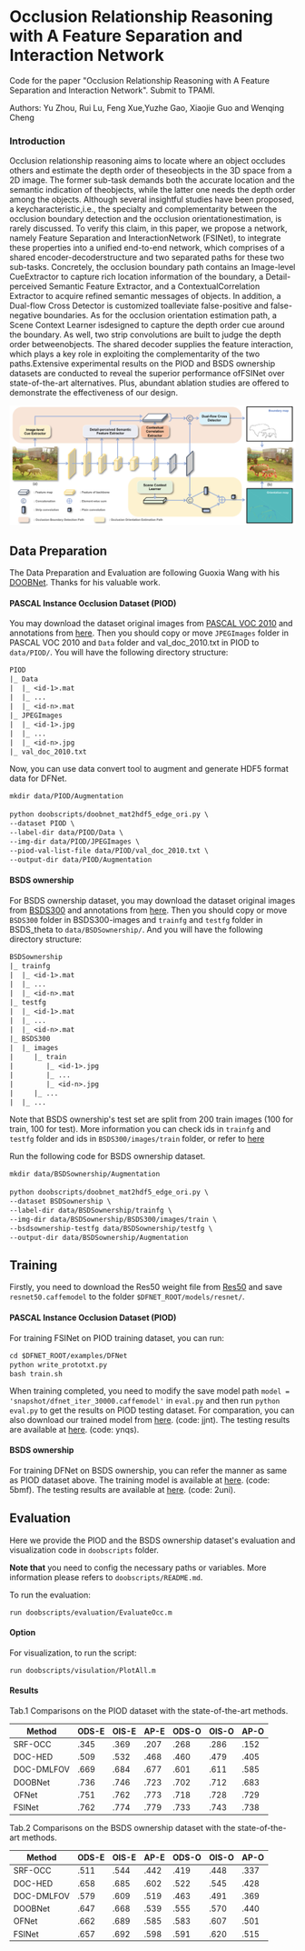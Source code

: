 # Occlusion Relationship Reasoning with A Feature Separation and Interaction Network

Code for the paper "Occlusion Relationship Reasoning with A Feature Separation and Interaction Network". Submit to TPAMI.

Authors: Yu Zhou, Rui Lu, Feng Xue,Yuzhe Gao, Xiaojie Guo and Wenqing Cheng

### Introduction

Occlusion relationship reasoning aims to locate where an object occludes others and estimate the depth order of theseobjects in the 3D space from a 2D image. The former sub-task demands both the accurate location and the semantic indication of theobjects, while the latter one needs the depth order among the objects. Although several insightful studies have been proposed, a keycharacteristic,i.e., the specialty and complementarity between the occlusion boundary detection and the occlusion orientationestimation, is rarely discussed. To verify this claim, in this paper, we propose a network, namely Feature Separation and InteractionNetwork (FSINet), to integrate these properties into a unified end-to-end network, which comprises of a shared encoder-decoderstructure and two separated paths for these two sub-tasks. Concretely, the occlusion boundary path contains an Image-level CueExtractor to capture rich location information of the boundary, a Detail-perceived Semantic Feature Extractor, and a ContextualCorrelation Extractor to acquire refined semantic messages of objects. In addition, a Dual-flow Cross Detector is customized toalleviate false-positive and false-negative boundaries. As for the occlusion orientation estimation path, a Scene Context Learner isdesigned to capture the depth order cue around the boundary. As well, two strip convolutions are built to judge the depth order betweenobjects. The shared decoder supplies the feature interaction, which plays a key role in exploiting the complementarity of the two paths.Extensive experimental results on the PIOD and BSDS ownership datasets are conducted to reveal the superior performance ofFSINet over state-of-the-art alternatives. Plus, abundant ablation studies are offered to demonstrate the effectiveness of our design.

![FSINet](images/FSINet_arch.png)


## Data Preparation

The Data Preparation and Evaluation are following Guoxia Wang with his [DOOBNet](https://github.com/GuoxiaWang/DOOBNet). Thanks for his valuable work.

#### PASCAL Instance Occlusion Dataset (PIOD)

You may download the dataset original images from [PASCAL VOC 2010](http://host.robots.ox.ac.uk/pascal/VOC/voc2010/VOCtrainval_03-May-2010.tar) and annotations from [here](https://drive.google.com/file/d/0B7DaWBKShuMBSkZ6Mm5RVmg5ck0/view?usp=sharing). Then you should copy or move `JPEGImages` folder in PASCAL VOC 2010 and `Data` folder and val\_doc_2010.txt in PIOD to `data/PIOD/`. You will have the following directory structure:
```
PIOD
|_ Data
|  |_ <id-1>.mat
|  |_ ...
|  |_ <id-n>.mat
|_ JPEGImages 
|  |_ <id-1>.jpg
|  |_ ...
|  |_ <id-n>.jpg
|_ val_doc_2010.txt
```

Now, you can use data convert tool to augment and generate HDF5 format data for DFNet. 
```
mkdir data/PIOD/Augmentation

python doobscripts/doobnet_mat2hdf5_edge_ori.py \
--dataset PIOD \
--label-dir data/PIOD/Data \
--img-dir data/PIOD/JPEGImages \
--piod-val-list-file data/PIOD/val_doc_2010.txt \
--output-dir data/PIOD/Augmentation
```

#### BSDS ownership

For BSDS ownership dataset, you may download the dataset original images from [BSDS300](http://www.eecs.berkeley.edu/Research/Projects/CS/vision/grouping/segbench/BSDS300-images.tgz) and annotations from [here](https://drive.google.com/open?id=0B7DaWBKShuMBd3Z0Vmk3UkZxcUU). Then you should copy or move `BSDS300` folder in BSDS300-images and `trainfg` and `testfg` folder in BSDS\_theta to `data/BSDSownership/`. And you will have the following directory structure:
```
BSDSownership
|_ trainfg
|  |_ <id-1>.mat
|  |_ ...
|  |_ <id-n>.mat
|_ testfg
|  |_ <id-1>.mat
|  |_ ...
|  |_ <id-n>.mat
|_ BSDS300
|  |_ images
|     |_ train
|        |_ <id-1>.jpg
|        |_ ...
|        |_ <id-n>.jpg
|     |_ ...
|  |_ ...
```
Note that BSDS ownership's test set are split from 200 train images (100 for train, 100 for test). More information you can check ids in `trainfg` and `testfg` folder and ids in `BSDS300/images/train` folder, or refer to [here](http://www.eecs.berkeley.edu/Research/Projects/CS/vision/grouping/fg/fgdata.tar.gz)

Run the following code for BSDS ownership dataset. 
```
mkdir data/BSDSownership/Augmentation

python doobscripts/doobnet_mat2hdf5_edge_ori.py \
--dataset BSDSownership \
--label-dir data/BSDSownership/trainfg \
--img-dir data/BSDSownership/BSDS300/images/train \
--bsdsownership-testfg data/BSDSownership/testfg \
--output-dir data/BSDSownership/Augmentation 
```

## Training

Firstly, you need to download the Res50 weight file from [Res50](https://drive.google.com/open?id=1nyGjqSj0LGVsY9iBhsEdo-TXSyROGTgZ) and save `resnet50.caffemodel` to the folder `$DFNET_ROOT/models/resnet/`.

#### PASCAL Instance Occlusion Dataset (PIOD)

For training FSINet on PIOD training dataset, you can run:

```
cd $DFNET_ROOT/examples/DFNet
python write_prototxt.py
bash train.sh
```
When training completed, you need to modify the save model path `model = 'snapshot/dfnet_iter_30000.caffemodel'` in `eval.py` and then run `python eval.py` to get the results on PIOD testing dataset. For comparation, you can also download our trained model from [here](https://pan.baidu.com/s/1RUVQZCCbA5kQJWbaSIxp-g ). (code: jjnt). The testing results are available at [here](https://pan.baidu.com/s/1VV0kwDsfITPey5yCJjLMHg  ). (code: ynqs).


#### BSDS ownership
For training DFNet on BSDS ownership, you can refer the manner as same as PIOD dataset above. The training model is available at [here](https://pan.baidu.com/s/10dIpfIticC1sQUf1qXxjdA ). (code: 5bmf). The testing results are available at [here](https://pan.baidu.com/s/16Sm2VrXBRsR5hIwVkCwU4Q ). (code: 2uni).


## Evaluation

Here we provide the PIOD and the BSDS ownership dataset's evaluation and visualization code in `doobscripts` folder.

**Note that** you need to config the necessary paths or variables. More information please refers to `doobscripts/README.md`.

To run the evaluation:
```
run doobscripts/evaluation/EvaluateOcc.m
```

#### Option
For visualization, to run the script:
```
run doobscripts/visulation/PlotAll.m
```

#### Results

Tab.1 Comparisons on the PIOD dataset with the state-of-the-art methods.

|  Method   |   ODS-E   |   OIS-E   |   AP-E   |   ODS-O   |   OIS-O   |   AP-O   |
| ---- | --- | --- | --- | --- | --- | --- |
| SRF-OCC | .345 | .369 | .207 | .268 | .286 | .152 |
| DOC-HED  | .509 | .532| .468 | .460 | .479 | .405 |
| DOC-DMLFOV | .669 | .684 | .677 | .601 | .611 | .585 |
| DOOBNet | .736 | .746 | .723 | .702 | .712 | .683 |
| OFNet | .751 | .762 | .773 | .718 | .728 | .729 |
| FSINet | .762 | .774 | .779 | .733 | .743 | .738 |

Tab.2 Comparisons on the BSDS ownership dataset with the state-of-the-art methods.

|  Method   |   ODS-E   |   OIS-E   |   AP-E   |   ODS-O   |   OIS-O   |   AP-O   |
| ---- | --- | --- | --- | --- | --- | --- |
| SRF-OCC | .511 | .544 | .442 | .419 | .448 | .337 |
| DOC-HED  | .658 | .685 | .602 | .522 | .545 | .428 |
| DOC-DMLFOV | .579 | .609 | .519 | .463 | .491 | .369 |
| DOOBNet | .647 | .668 | .539 | .555 | .570 | .440 |
| OFNet | .662 | .689 | .585 | .583 | .607 | .501 |
| FSINet | .657 | .692 | .598 | .591 | .620 | .515 |

    
